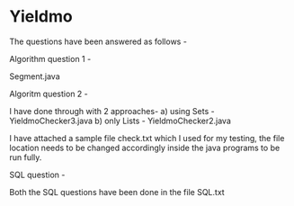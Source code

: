 # Yieldmo

The questions have been answered as follows -

Algorithm question 1 -

Segment.java

Algoritm question 2 -

I have done through with 2 approaches-
  a) using Sets - YieldmoChecker3.java
  b) only Lists - YieldmoChecker2.java
  
I have attached a sample file check.txt which I used for my testing, the file location needs to be changed accordingly inside the java programs to be run fully.


SQL question -

Both the SQL questions have been done in the file SQL.txt
